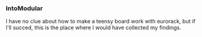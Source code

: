 ### IntoModular

I have no clue about how to make a teensy board work with eurorack, but if I'll succed, this is the place where I would have collected my findings. 
